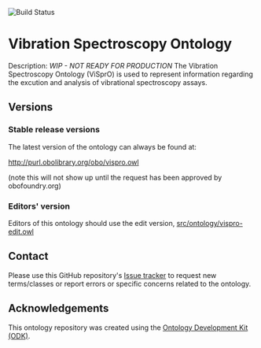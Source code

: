 
![Build Status](https://github.com/NFDI4Chem/VibrationSpectroscopyOntology/workflows/CI/badge.svg)
# Vibration Spectroscopy Ontology

Description: _WIP - NOT READY FOR PRODUCTION_ The Vibration Spectroscopy Ontology (ViSprO) is used to represent information regarding the excution and analysis of vibrational spectroscopy assays.

## Versions

### Stable release versions

The latest version of the ontology can always be found at:

http://purl.obolibrary.org/obo/vispro.owl

(note this will not show up until the request has been approved by obofoundry.org)

### Editors' version

Editors of this ontology should use the edit version, [src/ontology/vispro-edit.owl](src/ontology/vispro-edit.owl)

## Contact

Please use this GitHub repository's [Issue tracker](https://github.com/NFDI4Chem/VibrationSpectroscopyOntology/issues) to request new terms/classes or report errors or specific concerns related to the ontology.

## Acknowledgements

This ontology repository was created using the [Ontology Development Kit (ODK)](https://github.com/INCATools/ontology-development-kit).